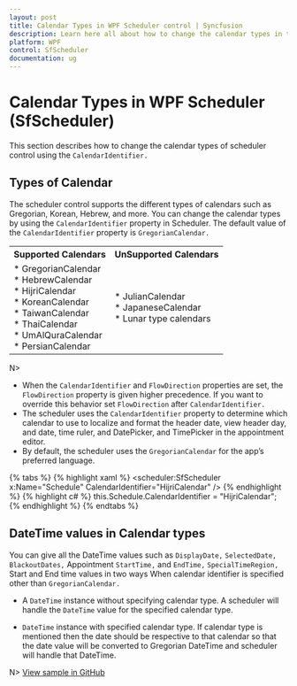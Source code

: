 ```yaml
---
layout: post
title: Calendar Types in WPF Scheduler control | Syncfusion
description: Learn here all about how to change the calendar types in the scheduler (SfScheduler) control, its elements, and more.
platform: WPF
control: SfScheduler
documentation: ug
---
```


# Calendar Types in WPF Scheduler (SfScheduler)
This section describes how to change the calendar types of scheduler control using the `CalendarIdentifier.`

## Types of Calendar
The scheduler control supports the different types of calendars such as Gregorian, Korean, Hebrew, and more. You can change the calendar types by using the `CalendarIdentifier` property in Scheduler. The default value of the `CalendarIdentifier` property is `GregorianCalendar.`

<table>
<tr>
<th>Supported Calendars</th>
<th>UnSupported Calendars</th>
</tr>
<tr>
<td>
* GregorianCalendar<br>
* HebrewCalendar<br>
* HijriCalendar<br>
* KoreanCalendar<br>
* TaiwanCalendar<br>
* ThaiCalendar<br>
* UmAlQuraCalendar<br>
* PersianCalendar<br>
</td>
<td>
* JulianCalendar<br>
* JapaneseCalendar<br>
* Lunar type calendars<br>
</td>
</tr>
</table>

N> 
* When the `CalendarIdentifier` and `FlowDirection` properties are set, the `FlowDirection` property is given higher precedence. If you want to override this behavior set `FlowDirection` after `CalendarIdentifier.`
* The scheduler uses the `CalendarIdentifier` property to determine which calendar to use to localize and format the header date, view header day, and date, time ruler, and DatePicker, and TimePicker in the appointment editor.
* By default, the scheduler uses the `GregorianCalendar` for the app’s preferred language.

{% tabs %}
{% highlight xaml %}
<scheduler:SfScheduler x:Name="Schedule"
                       CalendarIdentifier="HijriCalendar" />
{% endhighlight %}
{% highlight c# %}
this.Schedule.CalendarIdentifier = "HijriCalendar";
{% endhighlight %}
{% endtabs %}

## DateTime values in Calendar types
You can give all the DateTime values such as `DisplayDate,` `SelectedDate,` `BlackoutDates,` Appointment `StartTime,` and `EndTime,` `SpecialTimeRegion,` Start and End time values in two ways When calendar identifier is specified other than `GregorianCalendar.`

* A `DateTime` instance without specifying calendar type. A scheduler will handle the `DateTime` value for the specified calendar type.

* `DateTime` instance with specified calendar type. If calendar type is mentioned then the date should be respective to that calendar so that the date value will be converted to Gregorian DateTime and scheduler will handle that DateTime.

N> [View sample in GitHub](https://github.com/SyncfusionExamples/WPF-Scheduler-Examples/tree/main/CalendarTypes)